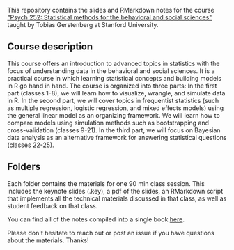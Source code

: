 This repository contains the slides and RMarkdown notes for the course ["Psych 252: Statistical methods for the behavioral and social sciences"](https://psych252.github.io/) taught by Tobias Gerstenberg at Stanford University. 

## Course description

This course offers an introduction to advanced topics in statistics with the focus of understanding data in the behavioral and social sciences. It is a practical course in which learning statistical concepts and building models in R go hand in hand. The course is organized into three parts: In the first part (classes 1-8), we will learn how to visualize, wrangle, and simulate data in R. In the second part, we will cover topics in frequentist statistics (such as multiple regression, logistic regression, and mixed effects models) using the general linear model as an organizing framework. We will learn how to compare models using simulation methods such as bootstrapping and cross-validation (classes 9-21). In the third part, we will focus on Bayesian data analysis as an alternative framework for answering statistical questions (classes 22-25).

## Folders

Each folder contains the materials for one 90 min class session. This includes the keynote slides (.key), a pdf of the slides, an RMarkdown script that implements all the technical materials discussed in that class, as well as student feedback on that class. 

You can find all of the notes compiled into a single book [here](https://psych252.github.io/psych252book/).

Please don't hesitate to reach out or post an issue if you have questions about the materials. Thanks! 

